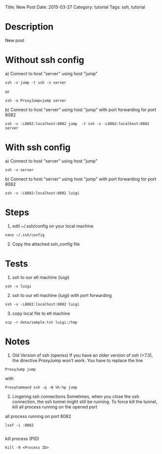 Title: New Post
Date: 2015-03-27
Category: tutorial
Tags: ssh, tutorial

# Description
New post 
 
# Without ssh config
a) Connect to host "server" using host "jump"
```
ssh -v jump -t ssh -v server
```
or
```
ssh -o ProxyJump=jump server
```
 
b) Connect to host "server" using host "jump" with port forwarding for port 8082
```
ssh -v -L8082:localhost:8082 jump  -t ssh -v -L8082:localhost:8082 server
```
 
# With ssh config
a) Connect to host "server" using host "jump"
```
ssh -v server
```
 
b) Connect to host "server" using host "jump" with port forwarding for port 8082
```
ssh -v -L8082:localhost:8082 luigi
```
 
 
# Steps
1. edit ~/.ssh/config on your local machine
```
nano ~/.ssh/config
```
2. Copy the attached ssh_config file
 
# Tests
1. ssh to our etl machine (luigi)
```
ssh -v luigi
```
2. ssh to our etl machine (luigi) with port forwarding
```
ssh -v -L8082:localhost:8082 luigi
```
3. copy local file to etl machine
```
scp -r data/sample.txt luigi:/tmp
```
 
 
 
# Notes
1. Old Version of ssh (openss)
If you have an older version of ssh (<7.3), the directive ProxyJump won't work.
You have to replace the line
```
ProxyJump jump
```
with
```
ProxyCommand ssh -q -W %h:%p jump
```
 
2. Lingering ssh connections
Sometimes, when you close the ssh connection, the ssh tunnel might still be running. To force kill the tunnel, kill all process running on the opened port
 
all process running on port 8082
```
lsof -i :8082
 
```
 
kill process (PID)
```
kill -9 <Process ID>
```
